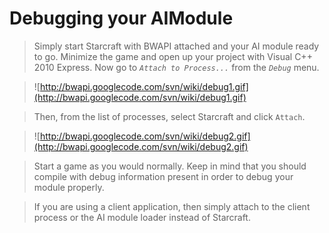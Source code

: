 # Debugging your AIModule #

> Simply start Starcraft with BWAPI attached and your AI module ready to go. Minimize the game and open up your project with Visual C++ 2010 Express. Now go to _`Attach to Process...`_ from the _`Debug`_ menu.

> ![http://bwapi.googlecode.com/svn/wiki/debug1.gif](http://bwapi.googlecode.com/svn/wiki/debug1.gif)

> Then, from the list of processes, select Starcraft and click `Attach`.

> ![http://bwapi.googlecode.com/svn/wiki/debug2.gif](http://bwapi.googlecode.com/svn/wiki/debug2.gif)

> Start a game as you would normally. Keep in mind that you should compile with debug information present in order to debug your module properly.


> If you are using a client application, then simply attach to the client process or the AI module loader instead of Starcraft.
